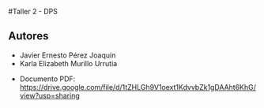#Taller 2 - DPS

## Autores

* Javier Ernesto Pérez Joaquín
* Karla Elizabeth Murillo Urrutia

- Documento PDF: https://drive.google.com/file/d/1tZHLGh9V1oext1KdvvbZk1gDAAht6KhG/view?usp=sharing
